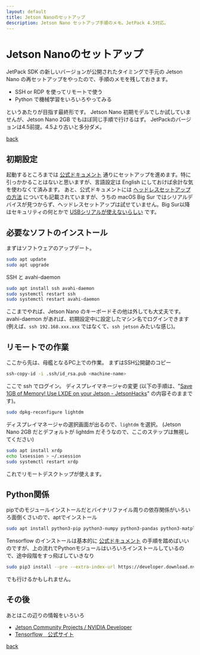 ```yaml
---
layout: default
title: Jetson Nanoのセットアップ
description: Jetson Nano セットアップ手順のメモ。JetPack 4.5対応。
---
```


# Jetson Nanoのセットアップ

JetPack SDK の新しいバージョンが公開されたタイミングで手元の Jetson Nano の再セットアップをやったので、手順のメモを残しておきます。

* SSH or RDP を使ってリモートで使う
* Python で機械学習をいろいろやってみる

というあたりが目指す最終形です。
Jetson Nano 初期モデルでしか試していませんが、Jetson Nano 2GB でもほぼ同じ手順で行けるはず。
JetPackのバージョンは4.5前提。4.5より古いと多分ダメ。

[back](/)

## 初期設定

起動するところまでは [公式ドキュメント](https://developer.nvidia.com/embedded/learn/get-started-jetson-nano-devkit "Getting Started with Jetson Nano Developer Kit") 通りにセットアップを進めます。特に引っかかることはないと思いますが、言語設定は English にしておけば余計な気を使わなくて済みます。
あと、公式ドキュメントには [ヘッドレスセットアップの方法](https://developer.nvidia.com/embedded/learn/get-started-jetson-nano-devkit#setup-headless "Initial Setup Headless Mode") についても記載されていますが、うちの macOS Big Sur ではシリアルデバイスが見つからず、ヘッドレスセットアップは試せていません。Big Sur以降はセキュリティの何とかで [USBシリアルが使えないらしい](https://infornography.blue/mac/macos-big-sur-and-kext/ "あまり知られていないmacOS Big Sur以降で利用不可になるkext | INFORNOGRAPHY") です。

## 必要なソフトのインストール

まずはソフトウェアのアップデート。

```bash
sudo apt update
sudo apt upgrade
```

SSH と avahi-daemon

```bash
sudo apt install ssh avahi-daemon
sudo systemctl restart ssh
sudo systemctl restart avahi-daemon
```

ここまでやれば、Jetson Nano のキーボードその他は外しても大丈夫です。
avahi-daemon があれば、初期設定中に設定したマシン名でログインできます (例えば、`ssh 192.168.xxx.xxx` ではなくて、`ssh jetson` みたいな感じ)。

## リモートでの作業

ここから先は、母艦となるPC上での作業。
まずはSSH公開鍵のコピー

```bash
ssh-copy-id -i .ssh/id_rsa.pub <machine-name>
```

ここで ssh でログイン。
ディスプレイマネージャの変更 (以下の手順は、"[Save 1GB of Memory! Use LXDE on your Jetson - JetsonHacks](https://www.jetsonhacks.com/2020/11/07/save-1gb-of-memory-use-lxde-on-your-jetson/)" の内容そのままです)。

```bash
sudo dpkg-reconfigure lightdm
```

ディスプレイマネージャの選択画面が出るので、`lightdm` を選択。
(Jetson Nano 2GB だとデフォルトが lightdm だそうなので、ここのステップは無視してください)

```bash
sudo apt install xrdp
echo lxsession > ~/.xsession
sudo systemctl restart xrdp
```

これでリモートデスクトップが使えます。

## Python関係

pipでのモジュールインストールだとバイナリファイル周りの依存関係がいろいろ面倒くさいので、aptでインストール

```bash
sudo apt install python3-pip python3-numpy python3-pandas python3-matplotlib python3-sklearn python3-ipykernel
```

Tensorflow のインストールは基本的に [公式ドキュメント](https://docs.nvidia.com/deeplearning/frameworks/install-tf-jetson-platform/index.html "Installing TensorFlow For Jetson Platform :: NVIDIA Deep Learning Frameworks Documentation") の手順を踏めばいいのですが、上の流れでPythonモジュールはいろいろインストールしているので、途中段階をすっ飛ばしていきなり

```bash
sudo pip3 install --pre --extra-index-url https://developer.download.nvidia.com/compute/redist/jp/v45 tensorflow
```

でも行けるかもしれません。

## その後

あとはこの辺りの情報をいろいろ

* [Jetson Community Projects / NVIDIA Developer](https://developer.nvidia.com/embedded/community/jetson-projects)
* [Tensorflow　公式サイト](https://www.tensorflow.org/)

[back](/)
